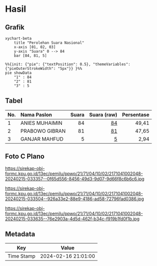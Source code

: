 # Hasil

## Grafik

```mermaid
xychart-beta
    title "Perolehan Suara Nasional"
    x-axis [01, 02, 03]
    y-axis "Suara" 0 --> 84
    bar [84, 81, 5]
```

```mermaid
%%{init: {"pie": {"textPosition": 0.5}, "themeVariables": {"pieOuterStrokeWidth": "5px"}} }%%
pie showData
    "1" : 84
    "2" : 81
    "3" : 5
```

## Tabel

| No. | Nama Paslon    | Suara | Suara (raw) | Persentase |
|:--- |:-------------- | -----:| -----------:| ----------:|
| 1   | ANIES MUHAIMIN | 84    | [84][p-1]   | 49,41      |
| 2   | PRABOWO GIBRAN | 81    | [81][p-2]   | 47,65      |
| 3   | GANJAR MAHFUD  | 5     | [5][p-3]    | 2,94       |


[p-1]: https://github.com/gigit-pemilu/pemilu-2024/blob/main/pilpres/hitung-suara/sub/21-kepulauan-riau/sub/71-kota-batam/sub/04-nongsa/sub/1002-batu-besar/sub/048-tps/sub/paslon-1.txt
[p-2]: https://github.com/gigit-pemilu/pemilu-2024/blob/main/pilpres/hitung-suara/sub/21-kepulauan-riau/sub/71-kota-batam/sub/04-nongsa/sub/1002-batu-besar/sub/048-tps/sub/paslon-2.txt
[p-3]: https://github.com/gigit-pemilu/pemilu-2024/blob/main/pilpres/hitung-suara/sub/21-kepulauan-riau/sub/71-kota-batam/sub/04-nongsa/sub/1002-batu-besar/sub/048-tps/sub/paslon-3.txt

## Foto C Plano

https://sirekap-obj-formc.kpu.go.id/13ec/pemilu/ppwp/21/71/04/10/02/2171041002048-20240215-033357--0f65d556-8456-49d3-9d07-9d66f8c6b6c6.jpg

https://sirekap-obj-formc.kpu.go.id/13ec/pemilu/ppwp/21/71/04/10/02/2171041002048-20240215-033504--926a33e2-88e9-4186-ad58-72796fad0386.jpg

https://sirekap-obj-formc.kpu.go.id/13ec/pemilu/ppwp/21/71/04/10/02/2171041002048-20240215-033635--76e2903a-4d5d-462f-b34c-f919b1fd0f1b.jpg


## Metadata

| Key        | Value               |
| ---------- | ------------------- |
| Time Stamp | 2024-02-16 21:01:00 |



